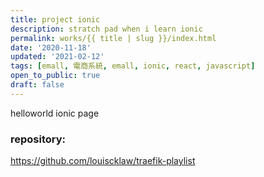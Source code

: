 ```yaml
---
title: project ionic
description: stratch pad when i learn ionic
permalink: works/{{ title | slug }}/index.html
date: '2020-11-18'
updated: '2021-02-12'
tags: [emall, 電商系統, emall, ionic, react, javascript]
open_to_public: true
draft: false
---
```


helloworld ionic page

### repository:

<p>
  <a href="https://github.com/louiscklaw/traefik-playlist" 
    target="_blank" rel="noopener noreferrer"
    aria-label="github repository link"
    > 
    https://github.com/louiscklaw/traefik-playlist
  </a>
</p>
